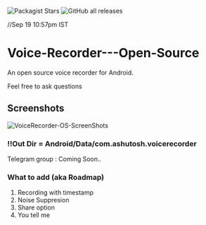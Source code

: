 <img alt="Packagist Stars" src="https://img.shields.io/packagist/stars/stupid-kid-af/Voice-Recorder4Android">         	<img alt="GitHub all releases" src="https://img.shields.io/github/downloads/stupid-kid-af/Voice-Recorder4Android/total">

//Sep 19 10:57pm IST

# Voice-Recorder---Open-Source
An open source voice recorder for Android.

Feel free to ask questions


## Screenshots


![VoiceRecorder-OS-ScreenShots](https://user-images.githubusercontent.com/54206927/133937018-3b3aecaf-d4c3-480e-a54e-ae94e4feffb6.jpeg)

### !!Out Dir = Android/Data/com.ashutosh.voicerecorder


Telegram group : Coming Soon..

### What to add (aka Roadmap)

1. Recording with timestamp
2. Noise Suppresion
3. Share option
4. You tell me
